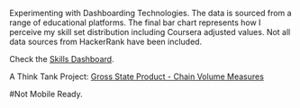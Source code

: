 
Experimenting with Dashboarding Technologies.
The data is sourced from a range of educational platforms.
The final bar chart represents how I perceive my skill set distribution including Coursera adjusted values.
Not all data sources from HackerRank have been included.

Check the [Skills Dashboard](https://j456367.github.io/J456367.skillsdashboard/skill_dashboard.html).

A Think Tank Project: [Gross State Product - Chain Volume Measures](https://j456367.github.io/J456367.skillsdashboard/gross_state_product_chain_volume_measures.html)

#Not Mobile Ready.
